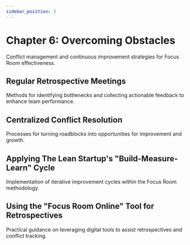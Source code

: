 ```yaml
---
sidebar_position: 3
---
```


# Chapter 6: Overcoming Obstacles

Conflict management and continuous improvement strategies for Focus Room effectiveness.

## Regular Retrospective Meetings

Methods for identifying bottlenecks and collecting actionable feedback to enhance team performance.

## Centralized Conflict Resolution

Processes for turning roadblocks into opportunities for improvement and growth.

## Applying The Lean Startup's "Build-Measure-Learn" Cycle

Implementation of iterative improvement cycles within the Focus Room methodology.

## Using the "Focus Room Online" Tool for Retrospectives

Practical guidance on leveraging digital tools to assist retrospectives and conflict tracking. 